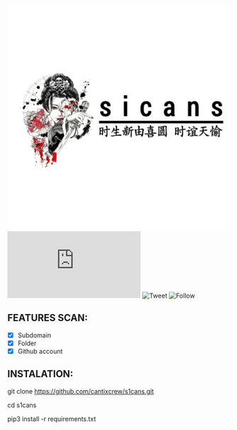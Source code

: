 ![alt tag](https://github.com/cantixcrew/s1cans/blob/master/img/1593113761752.png)
![Size](https://img.shields.io/github/size/cantixcrew/s1cans/README.md)
![Tweet](https://img.shields.io/twitter/url?style=social&url=https%3A%2F%2Ftwitter.com%2Fnenghaxor)
![Follow](https://img.shields.io/twitter/follow/nenghaxor?label=Follow&style=social)

## FEATURES SCAN:
- [x] Subdomain
- [x] Folder
- [x] Github account

## INSTALATION:
git clone https://github.com/cantixcrew/s1cans.git

cd s1cans

pip3 install -r requirements.txt

